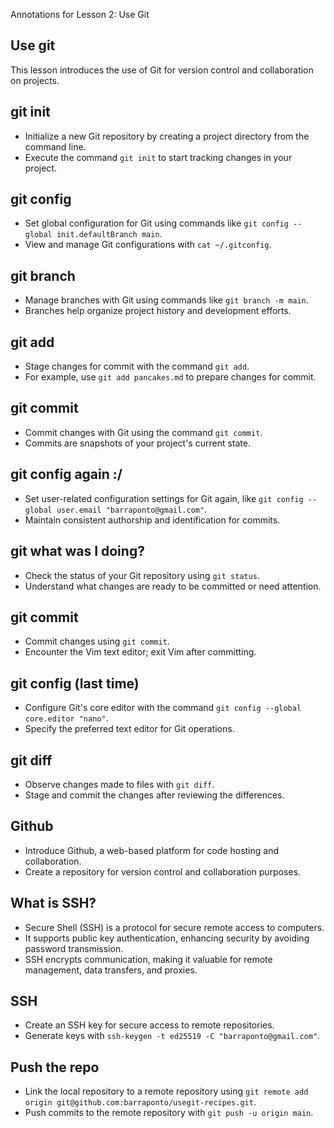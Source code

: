 Annotations for Lesson 2: Use Git

Use git
---
This lesson introduces the use of Git for version control and collaboration on projects.

git init
---
- Initialize a new Git repository by creating a project directory from the command line.
- Execute the command `git init` to start tracking changes in your project.

git config
---
- Set global configuration for Git using commands like `git config --global init.defaultBranch main`.
- View and manage Git configurations with `cat ~/.gitconfig`.

git branch
---
- Manage branches with Git using commands like `git branch -m main`.
- Branches help organize project history and development efforts.

git add
---
- Stage changes for commit with the command `git add`.
- For example, use `git add pancakes.md` to prepare changes for commit.

git commit
---
- Commit changes with Git using the command `git commit`.
- Commits are snapshots of your project's current state.

git config again :/
---
- Set user-related configuration settings for Git again, like `git config --global user.email "barraponto@gmail.com"`.
- Maintain consistent authorship and identification for commits.

git what was I doing?
---
- Check the status of your Git repository using `git status`.
- Understand what changes are ready to be committed or need attention.

git commit
---
- Commit changes using `git commit`.
- Encounter the Vim text editor; exit Vim after committing.

git config (last time)
---
- Configure Git's core editor with the command `git config --global core.editor "nano"`.
- Specify the preferred text editor for Git operations.

git diff
---
- Observe changes made to files with `git diff`.
- Stage and commit the changes after reviewing the differences.

Github
---
- Introduce Github, a web-based platform for code hosting and collaboration.
- Create a repository for version control and collaboration purposes.

What is SSH?
---
<div class="max-w-prose mx-auto">
<v-clicks>

- Secure Shell (SSH) is a protocol for secure remote access to computers.
- It supports public key authentication, enhancing security by avoiding password transmission.
- SSH encrypts communication, making it valuable for remote management, data transfers, and proxies.

</v-clicks>
</div>

SSH
---
- Create an SSH key for secure access to remote repositories.
- Generate keys with `ssh-keygen -t ed25519 -C "barraponto@gmail.com"`.

Push the repo
---
- Link the local repository to a remote repository using `git remote add origin git@github.com:barraponto/usegit-recipes.git`.
- Push commits to the remote repository with `git push -u origin main`.
